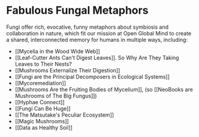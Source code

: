 # Fabulous Fungal Metaphors 

Fungi offer rich, evocative, funny metaphors about symbiosis and collaboration in nature, which fit our mission at Open Global Mind to create a shared, interconnected memory for humans in multiple ways, including:

- [[Mycelia in the Wood Wide Web]]
- [[Leaf-Cutter Ants Can't Digest Leaves]]. So Why Are They Taking Leaves to Their Nests?
- [[Mushrooms Externalize Their Digestion]]
- [[Fungi are the Principal Decomposers in Ecological Systems]]
- [[Mycoremediation]]
- [[Mushrooms Are the Fruiting Bodies of Mycelium]], (so [[NeoBooks are Mushrooms of The Big Fungus]])
- [[Hyphae Connect]]
- [[Fungi Can Be Huge]]
- [[The Matsutake's Peculiar Ecosystem]]
- [[Magic Mushrooms]]
- [[Data as Healthy Soil]]
